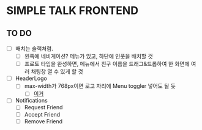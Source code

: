# SIMPLE TALK FRONTEND

## TO DO

- [ ] 배치는 슬랙처럼.
  - [ ] 왼쪽에 네비게이션? 메뉴가 있고, 하단에 인풋을 배치할 것
  - [ ] 프로토 타입을 완성하면, 메뉴에서 친구 이름을 드래그&드롭하여 한 화면에 여러 채팅창 열 수 있게 할 것
- [ ] HeaderLogo
  - [ ] max-width가 768px이면 로고 자리에 Menu toggler 넣어도 될 듯
    - [ ] [이거](https://ant.design/components/menu/#components-menu-demo-inline-collapsed)
- [ ] Notifications
  - [ ] Request Friend
  - [ ] Accept Friend
  - [ ] Remove Friend
